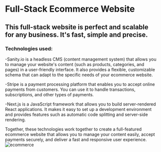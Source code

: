 # Full-Stack Ecommerce Website

## This full-stack website is perfect and scalable for any business. It's fast, simple and precise.

### Technologies used: 
-Sanity.io is a headless CMS (content management system) that allows you to manage your website's content (such as products, categories, and pages) in a user-friendly interface. It also provides a flexible, customizable schema that can adapt to the specific needs of your ecommerce website.

-Stripe is a payment processing platform that enables you to accept online payments from customers. You can use it to handle transactions, subscriptions, and other types of payments.

-Next.js is a JavaScript framework that allows you to build server-rendered React applications. It makes it easy to set up a development environment and provides features such as automatic code splitting and server-side rendering.

Together, these technologies work together to create a full-featured ecommerce website that allows you to manage your content easily, accept payments securely, and deliver a fast and responsive user experience.
![ecommerce](https://user-images.githubusercontent.com/103978285/216804119-4d7eb695-f0e2-4852-b0da-93ed8cda47a0.png)
